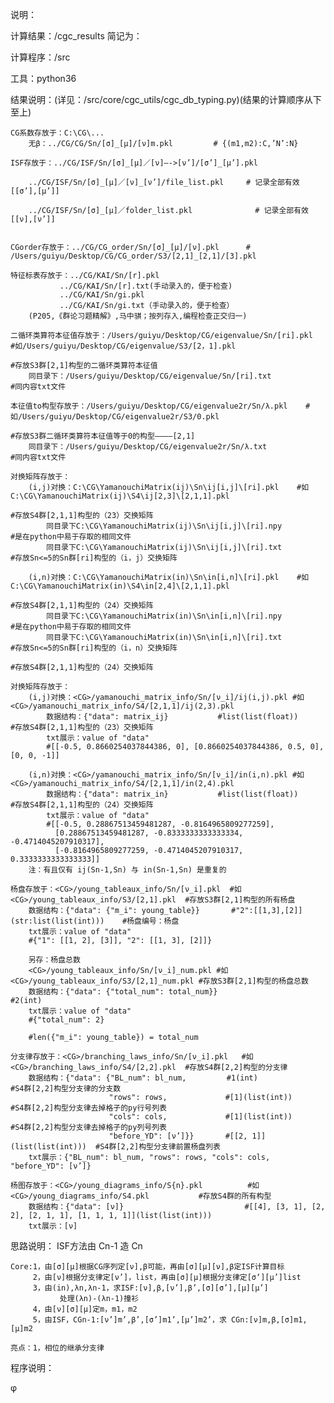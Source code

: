 说明：

计算结果：<top>/cgc_results  简记为：<CG>

计算程序：<top>/src

工具：python36

结果说明：(详见：<top>/src/core/cgc_utils/cgc_db_typing.py)(结果的计算顺序从下至上)

    CG系数存放于：C:\CG\...
        无β：../CG/CG/Sn/[σ]_[μ]/[ν]m.pkl         # {(m1,m2):C,’N’:N}

    ISF存放于：../CG/ISF/Sn/[σ]_[μ]／[ν]—->[ν’]/[σ’]_[μ’].pkl

        ../CG/ISF/Sn/[σ]_[μ]／[ν]_[ν’]/file_list.pkl     # 记录全部有效[[σ’],[μ’]]

        ../CG/ISF/Sn/[σ]_[μ]／folder_list.pkl              # 记录全部有效[[ν],[ν’]]


    CGorder存放于：../CG/CG_order/Sn/[σ]_[μ]/[ν].pkl      # /Users/guiyu/Desktop/CG/CG_order/S3/[2,1]_[2,1]/[3].pkl

    特征标表存放于：../CG/KAI/Sn/[r].pkl
               ../CG/KAI/Sn/[r].txt(手动录入的，便于检查)
               ../CG/KAI/Sn/gi.pkl
               ../CG/KAI/Sn/gi.txt（手动录入的，便于检查）
        (P205,《群论习题精解》,马中骐；按列存入,编程检查正交归一)

    二循环类算符本征值存放于：/Users/guiyu/Desktop/CG/eigenvalue/Sn/[ri].pkl    #如/Users/guiyu/Desktop/CG/eigenvalue/S3/[2，1].pkl
                                                                                      #存放S3群[2,1]构型的二循环类算符本征值
        同目录下：/Users/guiyu/Desktop/CG/eigenvalue/Sn/[ri].txt                        #同内容txt文件

    本征值to构型存放于：/Users/guiyu/Desktop/CG/eigenvalue2r/Sn/λ.pkl    #如/Users/guiyu/Desktop/CG/eigenvalue2r/S3/0.pkl
                                                                                      #存放S3群二循环类算符本征值等于0的构型————[2,1]
        同目录下：/Users/guiyu/Desktop/CG/eigenvalue2r/Sn/λ.txt                         #同内容txt文件

    对换矩阵存放于：
        (i,j)对换：C:\CG\YamanouchiMatrix(ij)\Sn\ij[i,j]\[ri].pkl    #如C:\CG\YamanouchiMatrix(ij)\S4\ij[2,3]\[2,1,1].pkl
                                                                                       #存放S4群[2,1,1]构型的（23）交换矩阵
            同目录下C:\CG\YamanouchiMatrix(ij)\Sn\ij[i,j]\[ri].npy                      #是在python中易于存取的相同文件
            同目录下C:\CG\YamanouchiMatrix(ij)\Sn\ij[i,j]\[ri].txt                      #存放Sn<=5的Sn群[ri]构型的（i，j）交换矩阵

        (i,n)对换：C:\CG\YamanouchiMatrix(in)\Sn\in[i,n]\[ri].pkl    #如C:\CG\YamanouchiMatrix(in)\S4\in[2,4]\[2,1,1].pkl
                                                                                      #存放S4群[2,1,1]构型的（24）交换矩阵
            同目录下C:\CG\YamanouchiMatrix(in)\Sn\in[i,n]\[ri].npy                      #是在python中易于存取的相同文件
            同目录下C:\CG\YamanouchiMatrix(in)\Sn\in[i,n]\[ri].txt                      #存放Sn<=5的Sn群[ri]构型的（i，n）交换矩阵
                                                                                      #存放S4群[2,1,1]构型的（24）交换矩阵

    对换矩阵存放于：
        (i,j)对换：<CG>/yamanouchi_matrix_info/Sn/[ν_i]/ij(i,j).pkl #如<CG>/yamanouchi_matrix_info/S4/[2,1,1]/ij(2,3).pkl
            数据结构：{"data": matrix_ij}           #list(list(float))                  #存放S4群[2,1,1]构型的（23）交换矩阵
            txt展示：value of "data"
            #[[-0.5, 0.8660254037844386, 0], [0.8660254037844386, 0.5, 0], [0, 0, -1]]

        (i,n)对换：<CG>/yamanouchi_matrix_info/Sn/[ν_i]/in(i,n).pkl #如<CG>/yamanouchi_matrix_info/S4/[2,1,1]/in(2,4).pkl
            数据结构：{"data": matrix_in}           #list(list(float))                  #存放S4群[2,1,1]构型的（24）交换矩阵
            txt展示：value of "data"
            #[[-0.5, 0.28867513459481287, -0.8164965809277259],
              [0.28867513459481287, -0.8333333333333334, -0.4714045207910317],
              [-0.8164965809277259, -0.4714045207910317, 0.3333333333333333]]
        注：有且仅有 ij(Sn-1,Sn) 与 in(Sn-1,Sn) 是重复的

    杨盘存放于：<CG>/young_tableaux_info/Sn/[ν_i].pkl  #如<CG>/young_tableaux_info/S3/[2,1].pkl  #存放S3群[2,1]构型的所有杨盘
        数据结构：{"data": {"m_i": young_table}}       #"2":[[1,3],[2]](str:list(list(int)))    #杨盘编号：杨盘
        txt展示：value of "data"
        #{"1": [[1, 2], [3]], "2": [[1, 3], [2]]}

        另存：杨盘总数
        <CG>/young_tableaux_info/Sn/[ν_i]_num.pkl #如<CG>/young_tableaux_info/S3/[2,1]_num.pkl #存放S3群[2,1]构型的杨盘总数
        数据结构：{"data": {"total_num": total_num}}                  #2(int)
        txt展示：value of "data"
        #{"total_num": 2}

        #len({"m_i": young_table}) = total_num

    分支律存放于：<CG>/branching_laws_info/Sn/[ν_i].pkl   #如<CG>/branching_laws_info/S4/[2,2].pkl  #存放S4群[2,2]构型的分支律
        数据结构：{"data": {"BL_num": bl_num,         #1(int)                     #S4群[2,2]构型分支律的分支数
                          "rows": rows,             #[1](list(int))             #S4群[2,2]构型分支律去掉格子的py行号列表
                          "cols": cols,             #[1](list(int))             #S4群[2,2]构型分支律去掉格子的py列号列表
                          "before_YD": [ν’]}}       #[[2, 1]](list(list(int)))  #S4群[2,2]构型分支律前置杨盘列表
        txt展示：{"BL_num": bl_num, "rows": rows, "cols": cols, "before_YD": [ν’]}

    杨图存放于：<CG>/young_diagrams_info/S{n}.pkl          #如<CG>/young_diagrams_info/S4.pkl           #存放S4群的所有构型
        数据结构：{"data": [ν]}                           #[[4], [3, 1], [2, 2], [2, 1, 1], [1, 1, 1, 1]](list(list(int)))
        txt展示：[ν]


思路说明：
    ISF方法由 Cn-1 造 Cn

    Core:1，由[σ][μ]根据CG序列定[ν],β可能，再由[σ][μ][ν],β定ISF计算目标
         2，由[ν]根据分支律定[ν’]，list，再由[σ][μ]根据分支律定[σ‘][μ’]list
         3，由(in),λn,λn-1，求ISF:[ν],β,[ν’],β’,[σ][σ’],[μ][μ’]
               处理(λn)-(λn-1)撞衫
         4，由[ν][σ][μ]定m，m1，m2
         5，由ISF，CGn-1:[ν’]m’,β’,[σ’]m1’,[μ’]m2’，求 CGn:[ν]m,β,[σ]m1,[μ]m2

    亮点：1，相位的继承分支律

程序说明：


φ

